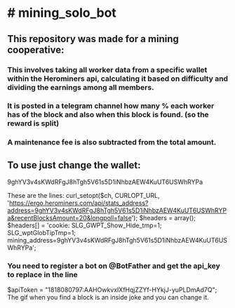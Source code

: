 <h1># mining_solo_bot</h1>

<h2>This repository was made for a mining cooperative:</h2>

<h3>This involves taking all worker data from a specific wallet within the Herominers api, calculating it based on difficulty and dividing the earnings among all members.</h3>

<h3>It is posted in a telegram channel how many % each worker has of the block and also when this block is found.
(so the reward is split)</h3>

<h3>A maintenance fee is also subtracted from the total amount.</h3>

<h2>To use just change the wallet:</h2>
9ghYV3v4sKWdRFgJ8hTgh5V61s5D1iNhbzAEW4KuUT6USWhRYPa

These are the lines:
curl_setopt($ch, CURLOPT_URL, 'https://ergo.herominers.com/api/stats_address?address=9ghYV3v4sKWdRFgJ8hTgh5V61s5D1iNhbzAEW4KuUT6USWhRYPa&recentBlocksAmount=20&longpoll=false');
$headers = array();
$headers[] = 'cookie: SLG_GWPT_Show_Hide_tmp=1; SLG_wptGlobTipTmp=1; mining_address=9ghYV3v4sKWdRFgJ8hTgh5V61s5D1iNhbzAEW4KuUT6USWhRYPa';

<h3>You need to register a bot on @BotFather and get the api_key to replace in the line</h3>

$apiToken = "1818080797:AAHOwkvxIXfHqjZZYf-HYkjJ-yuPLDmAd7Q";
The gif when you find a block is an inside joke and you can change it. 
